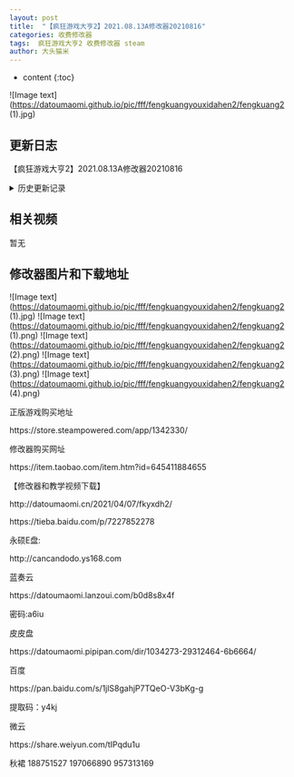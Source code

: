 ```yaml
---
layout: post
title:  "【疯狂游戏大亨2】2021.08.13A修改器20210816"
categories: 收费修改器
tags:  疯狂游戏大亨2 收费修改器 steam
author: 大头猫米
---
```


* content
{:toc}

![Image text](https://datoumaomi.github.io/pic/fff/fengkuangyouxidahen2/fengkuang2 (1).jpg)

##  更新日志

【疯狂游戏大亨2】2021.08.13A修改器20210816




<details>
<summary>历史更新记录</summary><p></p>
【疯狂游戏大亨2】2021.02.17A版修改器20210218<p></p>
  【疯狂游戏大亨2】2021.02.12A版修改器20210214<p></p>
  【疯狂游戏大亨2】2021.02.21A版修改器20210221<p></p>
  【疯狂游戏大亨2】2021.02.23A版修改器20210224<p></p>
  【疯狂游戏大亨2】2021.02.26A版修改器20210227<p></p>
  【疯狂游戏大亨2】2021.03.01A版修改器20210302<p></p>
  【疯狂游戏大亨2】2021.03.03B版修改器20210304<p></p>
  【疯狂游戏大亨2】2021.02.27A版修改器20210301<p></p>
  【疯狂游戏大亨2】2021.03.04B版修改器20210305<p></p>
  【疯狂游戏大亨2】2021.03.05A版修改器20210305<p></p>
  【疯狂游戏大亨2】2021.03.06A版修改器20210307<p></p>
  【疯狂游戏大亨2】2021.03.07B版修改器20210308<p></p>
  【疯狂游戏大亨2】2021.03.08A版修改器20210309<p></p>
  【疯狂游戏大亨2】2021.03.10A版修改器20210310<p></p>
  【疯狂游戏大亨2】2021.03.12A版修改器20210313<p></p>
  【疯狂游戏大亨2】2021.03.13A版修改器20210314<p></p>
  【疯狂游戏大亨2】2021.03.14A版修改器20210315<p></p>
  【疯狂游戏大亨2】2021.03.15A版修改器20210316<p></p>
  【疯狂游戏大亨2】2021.03.18A版修改器20210318<p></p>
  【疯狂游戏大亨2】2021.03.20D修改器20210322<p></p>
  【疯狂游戏大亨2】2021.03.22A修改器20210323<p></p>
  【疯狂游戏大亨2】2021.03.24A修改器20210325<p></p>
  【疯狂游戏大亨2】2021.03.25C修改器20210326<p></p>
  【疯狂游戏大亨2】2021.03.26B修改器20210327<p></p>
  【疯狂游戏大亨2】2021.03.28A修改器20210330<p></p>
  【疯狂游戏大亨2】2021.03.31A修改器20210401<p></p>
  【疯狂游戏大亨2】2021.04.01B修改器20210402<p></p>
  【疯狂游戏大亨2】2021.04.04A修改器20210406<p></p>
  【疯狂游戏大亨2】2021.04.07A修改器20210407<p></p>
  【疯狂游戏大亨2】2021.04.10A修改器20210410<p></p>
  【疯狂游戏大亨2】2021.04.11A修改器20210412<p></p>
  【疯狂游戏大亨2】2021.04.14A修改器20210414<p></p>
  【疯狂游戏大亨2】2021.04.20A修改器20210421<p></p>
  【疯狂游戏大亨2】2021.04.22A修改器20210424<p></p>
  【疯狂游戏大亨2】2021.04.25A修改器20210425<p></p>
  【疯狂游戏大亨2】2021.04.29A修改器20210430<p></p>
  【疯狂游戏大亨2】2021.04.30A修改器20210501<p></p>
  【疯狂游戏大亨2】2021.05.28A修改器20210528<p></p>
  【疯狂游戏大亨2】2021.05.29B修改器20210530v3<p></p>
  【疯狂游戏大亨2】2021.06.01A修改器20210602<p></p>
  【疯狂游戏大亨2】2021.06.03A修改器20210604<p></p>
  【疯狂游戏大亨2】2021.06.08A修改器20210609<p></p>
  【疯狂游戏大亨2】2021.07.01B修改器20210705<p></p>
  【疯狂游戏大亨2】2021.07.08A修改器20210709<p></p>
  【疯狂游戏大亨2】2021.07.22A修改器20210723<p></p>
  【疯狂游戏大亨2】2021.08.13A修改器20210816<p></p>
<p></p>
</details>

## 相关视频
暂无

## 修改器图片和下载地址

![Image text](https://datoumaomi.github.io/pic/fff/fengkuangyouxidahen2/fengkuang2 (1).jpg)
![Image text](https://datoumaomi.github.io/pic/fff/fengkuangyouxidahen2/fengkuang2 (1).png)
![Image text](https://datoumaomi.github.io/pic/fff/fengkuangyouxidahen2/fengkuang2 (2).png)
![Image text](https://datoumaomi.github.io/pic/fff/fengkuangyouxidahen2/fengkuang2 (3).png)
![Image text](https://datoumaomi.github.io/pic/fff/fengkuangyouxidahen2/fengkuang2 (4).png)

<p>正版游戏购买地址</p>
https://store.steampowered.com/app/1342330/
<p></p>
修改器购买网址
<p></p>
https://item.taobao.com/item.htm?id=645411884655
<p></p>
【修改器和教学视频下载】
<p></p>
http://datoumaomi.cn/2021/04/07/fkyxdh2/
<p></p>
https://tieba.baidu.com/p/7227852278
<p></p>
永硕E盘:
<p></p>
http://cancandodo.ys168.com
<p></p>
蓝奏云
<p></p>
https://datoumaomi.lanzoui.com/b0d8s8x4f
<p></p>
密码:a6iu
<p></p>
皮皮盘
<p></p>
https://datoumaomi.pipipan.com/dir/1034273-29312464-6b6664/
<p></p>
百度
<p></p>
https://pan.baidu.com/s/1jlS8gahjP7TQeO-V3bKg-g
<p></p>
提取码：y4kj 
<p></p>
微云
<p></p>
https://share.weiyun.com/tIPqdu1u
<p></p>
<p>秋裙 188751527 197066890 957313169</p>

